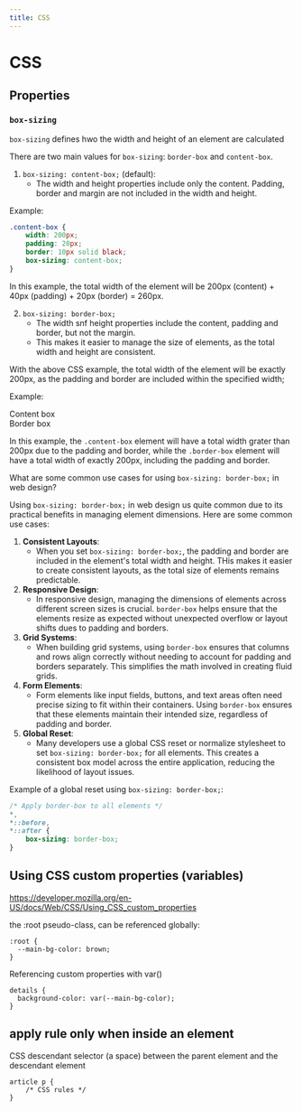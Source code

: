 ```yaml
---
title: CSS
---
```


# CSS

## Properties

### `box-sizing`
`box-sizing` defines hwo the width and height of an element are calculated

There are two main values for `box-sizing`: `border-box` and `content-box`.
1. `box-sizing: content-box;` (default):
    * The width and height properties include only the content. Padding, border and margin are not included in the width and height.

Example:
```css
.content-box {
    width: 200px;
    padding: 20px;
    border: 10px solid black;
    box-sizing: content-box;
}
```
In this example, the total width of the element will be 200px (content) + 40px (padding) + 20px (border) = 260px.

2. `box-sizing: border-box;`
    * The width snf height properties include the content, padding and border, but not the margin.
    * This makes it easier to manage the size of elements, as the total width and height are consistent.

With the above CSS example, the total width of the element will be exactly 200px, as the padding and border are included within the specified width;

Example:
<div>
    <div class="css-lesson_content-box">Content box</div>
    <div class="css-lesson_border-box">Border box</div>
</div>

In this example, the `.content-box` element will have a total width grater than 200px due to the padding and border, while the `.border-box` element will have a total width of exactly 200px, including the padding and border.

What are some common use cases for using `box-sizing: border-box;` in web design?

Using `box-sizing: border-box;` in web design us quite common due to its practical benefits in managing element dimensions. Here are some common use cases:
1. **Consistent Layouts**:
    * When you set `box-sizing: border-box;`, the padding and border are included in the element's total width and height. THis makes it easier to create consistent layouts, as the total size of elements remains predictable.
2. **Responsive Design**:
    * In responsive design, managing the dimensions of elements across different screen sizes is crucial. `border-box` helps ensure that the elements resize as expected without unexpected overflow or layout shifts dues to padding and borders.
3. **Grid Systems**:
    * When building grid systems, using `border-box` ensures that columns and rows align correctly without needing to account for padding and borders separately. This simplifies the math involved in creating fluid grids.
4. **Form Elements**:
    * Form elements like input fields, buttons, and text areas often need precise sizing to fit within their containers. Using `border-box` ensures that these elements maintain their intended size, regardless of padding and border.
5. **Global Reset**:
    * Many developers use a global CSS reset or normalize stylesheet to set `box-sizing: border-box;` for all elements. This creates a consistent box model across the entire application, reducing the likelihood of layout issues.

Example of a global reset using `box-sizing: border-box;`:
```css
/* Apply border-box to all elements */
*, 
*::before,
*::after {
    box-sizing: border-box;
}
```

## Using CSS custom properties (variables)
https://developer.mozilla.org/en-US/docs/Web/CSS/Using_CSS_custom_properties

the :root pseudo-class, can be referenced globally:
```
:root {
  --main-bg-color: brown;
}
```

Referencing custom properties with var()

```
details {
  background-color: var(--main-bg-color);
}
```

## apply rule only when inside an element
CSS descendant selector (a space) between the parent element and the descendant element

```
article p {
    /* CSS rules */
}
```